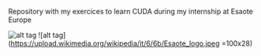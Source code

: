 Repository with my exercices to learn CUDA during my internship at Esaote Europe
                                                                                                                                                                                                         
![alt tag](http://www.nvidia.fr/content/includes/redesign2010/images/redesign10/nvidia_logo.png)
![alt tag](https://upload.wikimedia.org/wikipedia/it/6/6b/Esaote_logo.jpeg  =100x28)